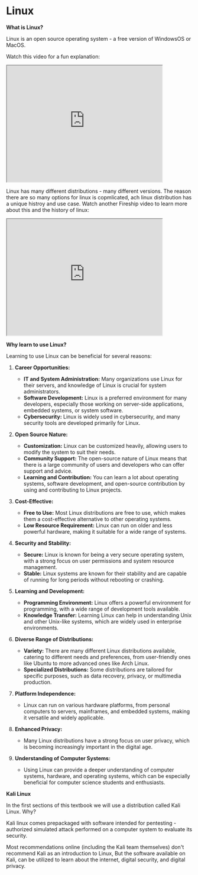 # Linux

**What is Linux?**

Linux is an open source operating system - a free version of WindowsOS or MacOS.

Watch this video for a fun explanation:
<iframe width="420" height="315"
src="https://www.youtube.com/embed/rrB13utjYV4">
</iframe>

Linux has many different distributions - many different versions. The reason there are so many options for linux is copmlicated, ach linux distribution has a unique histroy and use case. Watch another Fireship video to learn more about this and the history of linux:

<iframe width="420" height="315"
src="https://www.youtube.com/embed/ShcR4Zfc6Dw&t=37s">
</iframe>


**Why learn to use Linux?**

Learning to use Linux can be beneficial for several reasons:

1. **Career Opportunities:**
   - **IT and System Administration:** Many organizations use Linux for their servers, and knowledge of Linux is crucial for system administrators.
   - **Software Development:** Linux is a preferred environment for many developers, especially those working on server-side applications, embedded systems, or system software.
   - **Cybersecurity:** Linux is widely used in cybersecurity, and many security tools are developed primarily for Linux.

2. **Open Source Nature:**
   - **Customization:** Linux can be customized heavily, allowing users to modify the system to suit their needs.
   - **Community Support:** The open-source nature of Linux means that there is a large community of users and developers who can offer support and advice.
   - **Learning and Contribution:** You can learn a lot about operating systems, software development, and open-source contribution by using and contributing to Linux projects.

3. **Cost-Effective:**
   - **Free to Use:** Most Linux distributions are free to use, which makes them a cost-effective alternative to other operating systems.
   - **Low Resource Requirement:** Linux can run on older and less powerful hardware, making it suitable for a wide range of systems.

4. **Security and Stability:**
   - **Secure:** Linux is known for being a very secure operating system, with a strong focus on user permissions and system resource management.
   - **Stable:** Linux systems are known for their stability and are capable of running for long periods without rebooting or crashing.

5. **Learning and Development:**
   - **Programming Environment:** Linux offers a powerful environment for programming, with a wide range of development tools available.
   - **Knowledge Transfer:** Learning Linux can help in understanding Unix and other Unix-like systems, which are widely used in enterprise environments.

6. **Diverse Range of Distributions:**
   - **Variety:** There are many different Linux distributions available, catering to different needs and preferences, from user-friendly ones like Ubuntu to more advanced ones like Arch Linux.
   - **Specialized Distributions:** Some distributions are tailored for specific purposes, such as data recovery, privacy, or multimedia production.

7. **Platform Independence:**
   - Linux can run on various hardware platforms, from personal computers to servers, mainframes, and embedded systems, making it versatile and widely applicable.

8. **Enhanced Privacy:**
   - Many Linux distributions have a strong focus on user privacy, which is becoming increasingly important in the digital age.

9. **Understanding of Computer Systems:**
   - Using Linux can provide a deeper understanding of computer systems, hardware, and operating systems, which can be especially beneficial for computer science students and enthusiasts.


**Kali Linux**

In the first sections of this textbook we will use a distribution called Kali Linux. Why?

Kali linux comes prepackaged with software intended for pentesting - authorized simulated attack performed on a computer system to evaluate its security. 

Most recommendations online (including the Kali team themselves) don't recommend Kali as an introduction to Linux, But the software available on Kali, can be utilized to learn about the internet, digital security, and digital privacy.





<!-- 
**Future Stuff**
## Users and Priveleges

## Common Network Commands

## Viewing, Creating, and Editing Files

## Starting and Stopping Services

## Installing and Updating Tools

## Scripting with Bash -->